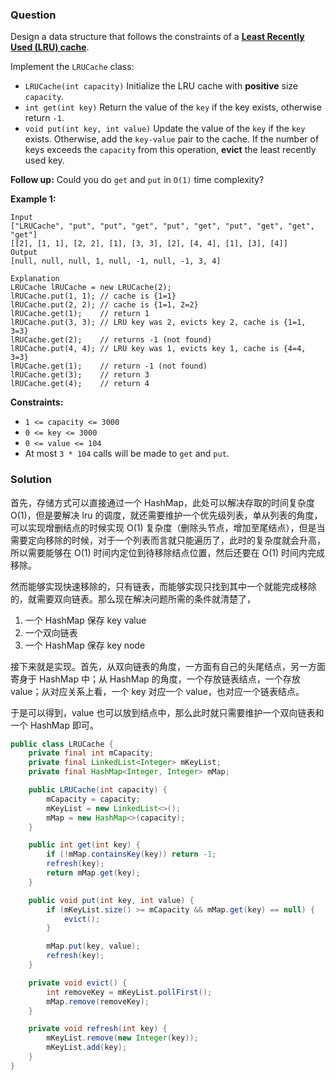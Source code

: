 ### Question

Design a data structure that follows the constraints of a **[Least Recently Used (LRU) cache](https://en.wikipedia.org/wiki/Cache_replacement_policies#LRU)**.

Implement the `LRUCache` class:

- `LRUCache(int capacity)` Initialize the LRU cache with **positive** size `capacity`.
- `int get(int key)` Return the value of the `key` if the key exists, otherwise return `-1`.
- `void put(int key, int value)` Update the value of the `key` if the `key` exists. Otherwise, add the `key-value` pair to the cache. If the number of keys exceeds the `capacity` from this operation, **evict** the least recently used key.

**Follow up:**
Could you do `get` and `put` in `O(1)` time complexity?

 

**Example 1:**

```
Input
["LRUCache", "put", "put", "get", "put", "get", "put", "get", "get", "get"]
[[2], [1, 1], [2, 2], [1], [3, 3], [2], [4, 4], [1], [3], [4]]
Output
[null, null, null, 1, null, -1, null, -1, 3, 4]

Explanation
LRUCache lRUCache = new LRUCache(2);
lRUCache.put(1, 1); // cache is {1=1}
lRUCache.put(2, 2); // cache is {1=1, 2=2}
lRUCache.get(1);    // return 1
lRUCache.put(3, 3); // LRU key was 2, evicts key 2, cache is {1=1, 3=3}
lRUCache.get(2);    // returns -1 (not found)
lRUCache.put(4, 4); // LRU key was 1, evicts key 1, cache is {4=4, 3=3}
lRUCache.get(1);    // return -1 (not found)
lRUCache.get(3);    // return 3
lRUCache.get(4);    // return 4
```

 

**Constraints:**

- `1 <= capacity <= 3000`
- `0 <= key <= 3000`
- `0 <= value <= 104`
- At most `3 * 104` calls will be made to `get` and `put`.

### Solution

首先，存储方式可以直接通过一个 HashMap，此处可以解决存取的时间复杂度 O(1)，但是要解决 lru 的调度，就还需要维护一个优先级列表，单从列表的角度，可以实现增删结点的时候实现 O(1) 复杂度（删除头节点，增加至尾结点），但是当需要定向移除的时候，对于一个列表而言就只能遍历了，此时的复杂度就会升高，所以需要能够在 O(1) 时间内定位到待移除结点位置，然后还要在 O(1) 时间内完成移除。

然而能够实现快速移除的，只有链表，而能够实现只找到其中一个就能完成移除的，就需要双向链表。那么现在解决问题所需的条件就清楚了，

1. 一个 HashMap 保存 key value
2. 一个双向链表
3. 一个 HashMap 保存 key node

接下来就是实现。首先，从双向链表的角度，一方面有自己的头尾结点，另一方面寄身于 HashMap 中；从 HashMap 的角度，一个存放链表结点，一个存放 value；从对应关系上看，一个 key 对应一个 value，也对应一个链表结点。

于是可以得到，value 也可以放到结点中，那么此时就只需要维护一个双向链表和一个 HashMap 即可。

```java
public class LRUCache {
    private final int mCapacity;
    private final LinkedList<Integer> mKeyList;
    private final HashMap<Integer, Integer> mMap;

    public LRUCache(int capacity) {
        mCapacity = capacity;
        mKeyList = new LinkedList<>();
        mMap = new HashMap<>(capacity);
    }

    public int get(int key) {
        if (!mMap.containsKey(key)) return -1;
        refresh(key);
        return mMap.get(key);
    }

    public void put(int key, int value) {
        if (mKeyList.size() >= mCapacity && mMap.get(key) == null) {
            evict();
        }

        mMap.put(key, value);
        refresh(key);
    }

    private void evict() {
        int removeKey = mKeyList.pollFirst();
        mMap.remove(removeKey);
    }

    private void refresh(int key) {
        mKeyList.remove(new Integer(key));
        mKeyList.add(key);
    }
}
```

